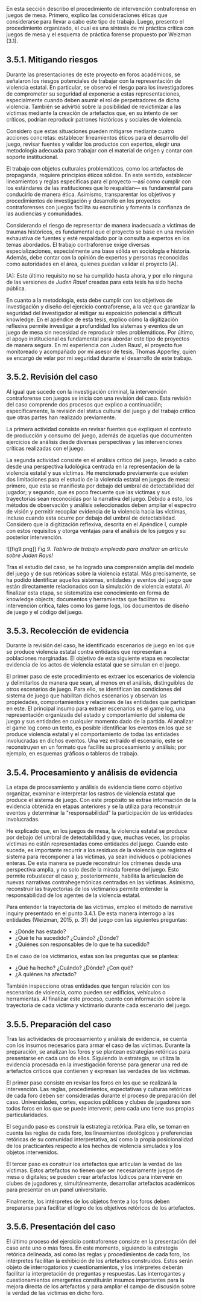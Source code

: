 En esta sección describo el procedimiento de intervención contraforense en juegos de mesa. Primero, explico las consideraciones éticas que considerarse para llevar a cabo este tipo de trabajo. Luego, presento el procedimiento organizado, el cual es una síntesis de mi práctica crítica con juegos de mesa y el esquema de práctica forense propuesto por Weizman (3.1).
## 3.5.1. Mitigando riesgos
Durante las presentaciones de este proyecto en foros académicos, se señalaron los riesgos potenciales de trabajar con la representación de violencia estatal. En particular, se observó el riesgo para los investigadores de comprometer su seguridad al exponerse a estas representaciones, especialmente cuando deben asumir el rol de perpetradores de dicha violencia. También se advirtió sobre la posibilidad de revictimizar a las víctimas mediante la creación de artefactos que, en su intento de ser críticos, podrían reproducir patrones históricos y sociales de violencia.

Considero que estas situaciones pueden mitigarse mediante cuatro acciones concretas: establecer lineamientos éticos para el desarrollo del juego, revisar fuentes y validar los productos con expertos, elegir una metodología adecuada para trabajar con el material de origen y contar con soporte institucional.

El trabajo con objetos culturales problemáticos, como los artefactos de propaganda, requiere principios éticos sólidos. En este sentido, establecer lineamientos y reglas específicas para el proyecto —así como cumplir con los estándares de las instituciones que lo respaldan— es fundamental para conducirlo de manera ética. Asimismo, transparentar los objetivos y procedimientos de investigación y desarrollo en los proyectos contraforenses con juegos facilita su escrutinio y fomenta la confianza de las audiencias y comunidades. 

Considerando el riesgo de representar de manera inadecuada a víctimas de traumas históricos, es fundamental que el proyecto se base en una revisión exhaustiva de fuentes y esté respaldado por la consulta a expertos en los temas abordados. El trabajo contraforense exige diversas especializaciones, especialmente una base sólida en sociología e historia. Además, debe contar con la opinión de expertos y personas reconocidas como autoridades en el área, quienes puedan validar el proyecto [A].

[A]: Este último requisito no se ha cumplido hasta ahora, y por ello ninguna de las versiones de _Juden Raus!_ creadas para esta tesis ha sido hecha pública.

En cuanto a la metodología, esta debe cumplir con los objetivos de investigación y diseño del ejercicio contraforense, a la vez que garantizar la seguridad del investigador al mitigar su exposición potencial a difficult knowledge. En el apéndice de esta tesis, explico cómo la digitización reflexiva permite investigar a profundidad los sistemas y eventos de un juego de mesa sin necesidad de reproducir roles problemáticos. Por último, el apoyo institucional es fundamental para abordar este tipo de proyectos de manera segura. En mi experiencia con Juden Raus!, el proyecto fue monitoreado y acompañado por mi asesor de tesis, Thomas Apperley, quien se encargó de velar por mi seguridad durante el desarrollo de este trabajo.
## 3.5.2. Revisión del caso
Al igual que sucede con la investigación criminal, la intervención contraforense con juegos se inicia con una revisión del caso. Esta revisión del caso comprende dos procesos que explico a continuación; específicamente, la revisión del status cultural del juego y del trabajo crítico que otras partes han realizado previamente. 

La primera actividad consiste en revisar fuentes que expliquen el contexto de producción y consumo del juego, además de aquellas que documenten ejercicios de análisis desde diversas perspectivas y las intervenciones críticas realizadas con el juego.

La segunda actividad consiste en el análisis crítico del juego, llevado a cabo desde una perspectiva ludológica centrada en la representación de la violencia estatal y sus víctimas. He mencionado previamente que existen dos limitaciones para el estudio de la violencia estatal en juegos de mesa: primero, que esta se manifiesta por debajo del umbral de detectabilidad del jugador; y segundo, que es poco frecuente que las víctimas y sus trayectorias sean reconocidas por la narrativa del juego. Debido a esto, los métodos de observación y análisis seleccionados deben ampliar el espectro de visión y permitir recopilar evidencia de la violencia hacia las víctimas, incluso cuando esta ocurre por debajo del umbral de detectabilidad. Considero que la digitización reflexiva, descrita en el Apéndice I, cumple con estos requisitos y otorga ventajas para el análisis de los juegos y su posterior intervención.

![[fig9.png]]
*Fig 9. Tablero de trabajo empleado para analizar un artículo sobre Juden Raus!*

Tras el estudio del caso, se ha logrado una comprensión amplia del modelo del juego y de sus retóricas sobre la violencia estatal. Más precisamente, se ha podido identificar aquellos sistemas, entidades y eventos del juego que están directamente relacionados con la simulación de violencia estatal. Al finalizar esta etapa, se sistematiza ese conocimiento en forma de knowledge objects; documentos y herramientas que facilitan su intervención crítica, tales como los game logs, los documentos de diseño de juego y el código del juego.
## 3.5.3. Recolección de evidencia
Durante la revisión del caso, he identificado escenarios de juego en los que se produce violencia estatal contra entidades que representan a poblaciones marginadas. El objetivo de esta siguiente etapa es recolectar evidencia de los actos de violencia estatal que se simulan en el juego.

El primer paso de este procedimiento es extraer los escenarios de violencia y delimitarlos de manera que sean, al menos en el análisis, distinguibles de otros escenarios de juego. Para ello, se identifican las condiciones del sistema de juego que habilitan dichos escenarios y observan las propiedades, comportamientos y relaciones de las entidades que participan en este. El principal insumo para extraer escenarios es el game log, una representación organizada del estado y comportamiento del sistema de juego y sus entidades en cualquier momento dado de la partida. Al analizar el game log como un texto, es posible identificar los eventos en los que se produce violencia estatal y el comportamiento de todas las entidades involucradas en dichos eventos. Una vez extraído el escenario, este se reconstruyen en un formato que facilite su procesamiento y análisis; por ejemplo, en esquemas gráficos o tableros de trabajo.
## 3.5.4. Procesamiento y análisis de evidencia
La etapa de procesamiento y análisis de evidencia tiene como objetivo organizar, examinar e interpretar los rastros de violencia estatal que produce el sistema de juego. Con este propósito se extrae información de la evidencia obtenida en etapas anteriores y se la utiliza para reconstruir eventos y  determinar la "responsabilidad" la participación de las entidades involucradas.

He explicado que, en los juegos de mesa, la violencia estatal se produce por debajo del umbral de detectabilidad y que, muchas veces, las propias víctimas no están representadas como entidades del juego. Cuando esto sucede, es importante recurrir a los residuos de la violencia que registra el sistema para recomponer a las víctimas, ya sean individuos o poblaciones enteras. De esta manera se puede reconstruir los crímenes desde una perspectiva amplia, y no solo desde la mirada forense del juego. Esto permite robustecer el caso y, posteriormente, habilita la articulación de nuevas narrativas contrahegemónicas centradas en las víctimas. Asimismo, reconstruir las trayectorias de los victimarios permite entender la responsabilidad de los agentes de la violencia estatal.

Para entender la trayectoria de las víctimas, empleo el método de narrative inquiry presentado en el punto 3.4.1. De esta manera interrogo a las entidades (Weizman, 2015, p. 31) del juego con las siguientes preguntas:

- ¿Dónde has estado?
- ¿Qué te ha sucedido? ¿Cuándo? ¿Dónde?
- ¿Quiénes son responsables de lo que te ha sucedido?

En el caso de los victimarios, estas son las preguntas que se plantea:

 - ¿Qué ha hecho? ¿Cuándo? ¿Dónde? ¿Con qué?
 - ¿A quiénes ha afectado?

También inspecciono otras entidades que tengan relación con los escenarios de violencia, como pueden ser edificios, vehículos o herramientas. Al finalizar este proceso, cuento con información sobre la trayectoria de cada víctima y victimario durante cada escenario del juego.
## 3.5.5. Preparación del caso
Tras las actividades de procesamiento y análisis de evidencia, se cuenta con los insumos necesarios para armar el caso de las víctimas. Durante la preparación, se analizan los foros y se plantean estrategias retóricas para presentarse en cada uno de ellos. Siguiendo la estrategia, se utiliza la evidencia procesada en la investigación forense para generar una red de artefactos críticos que contienen y expresan las verdades de las víctimas.

El primer paso consiste en revisar los foros en los que se realizará la intervención. Las reglas, procedimientos, expectativas y culturas retóricas de cada foro deben ser consideradas durante el proceso de preparación del caso. Universidades, cortes, espacios públicos y clubes de jugadores son todos foros en los que se puede intervenir, pero cada uno tiene sus propias particularidades.

El segundo paso es construir la estrategia retórica. Para ello, se toman en cuenta las reglas de cada foro, los lineamientos ideológicos y preferencias retóricas de su comunidad interpretativa, así como la propia posicionalidad de los practicantes respecto a los hechos de violencia simulados y los objetos intervenidos.

El tercer paso es construir los artefactos que articulan la verdad de las víctimas. Estos artefactos no tienen que ser necesariamente juegos de mesa o digitales; se pueden crear artefactos lúdicos para intervenir en clubes de jugadores y, simultáneamente, desarrollar artefactos académicos para presentar en un panel universitario.

Finalmente, los intérpretes de los objetos frente a los foros deben prepararse para facilitar el logro de los objetivos retóricos de los artefactos.
## 3.5.6. Presentación del caso
El último proceso del ejercicio contraforense consiste en la presentación del caso ante uno o más foros. En este momento, siguiendo la estrategia retórica delineada, así como las reglas y procedimientos de cada foro, los intérpretes facilitan la exhibición de los artefactos construidos. Estos serán objeto de interrogatorios y cuestionamientos, y los intérpretes deberán facilitar la interpretación de preguntas y respuestas. Las interrogantes y cuestionamientos emergentes constituirán insumos importantes para la mejora directa de los artefactos y para ampliar el campo de discusión sobre la verdad de las víctimas en dicho foro.